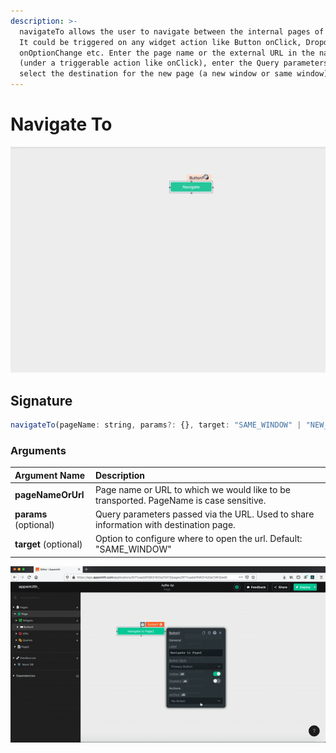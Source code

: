 ```yaml
---
description: >-
  navigateTo allows the user to navigate between the internal pages of the App or to an external URL.
  It could be triggered on any widget action like Button onClick, Dropdown
  onOptionChange etc. Enter the page name or the external URL in the navigateTo function
  (under a triggerable action like onClick), enter the Query parameters if required, and
  select the destination for the new page (a new window or same window).
---
```


# Navigate To

![](../.gitbook/assets/nav.gif)

## Signature

```javascript
navigateTo(pageName: string, params?: {}, target: "SAME_WINDOW" | "NEW_WINDOW") -> void
```

### Arguments

| **Argument Name** | **Description** |
| :--- | :--- |
| **pageNameOrUrl** | Page name or URL to which we would like to be transported. PageName is case sensitive. |
| **params** \(optional\) | Query parameters passed via the URL. Used to share information with destination page. |
| **target** \(optional\) | Option to configure where to open the url. Default: "SAME\_WINDOW" |

![Click to expand](../.gitbook/assets/navigateTo.gif)

